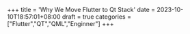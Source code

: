 +++
title = 'Why We Move Flutter to Qt Stack'
date = 2023-10-10T18:57:01+08:00
draft = true
categories = ["Flutter","QT","QML","Enginner"]
+++
